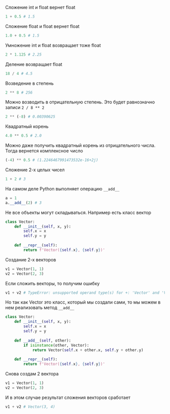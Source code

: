 Сложение int и float вернет float

```python
1 + 0.5 # 1.5
```

Сложение float и float вернет float

```python
1.0 + 0.5 # 1.5
```

Умножение int и float возвращает тоже float

```python
2 * 1.125 # 2.25
```

Деление возвращает float

```python
18 / 4 # 4.5
```

Возведение в степень

```python
2 ** 8 # 256
```

Можно возводить в отрицательную степень. Это будет равнозначно записи `2 / 8 ** 2`

```python
2 ** (-8) # 0.00390625
```

Квадратный корень

```python
4.0 ** 0.5 # 2.0
```

Можно даже получить квадратный корень из отрицательного числа. Тогда вернется комплексное число

```python
(-4) ** 0.5 # (1.2246467991473532e-16+2j)
```

Сложение 2-х целых чисел

```python
1 + 2 # 3
```

На самом деле Python выполняет операцию `__add__`

```python
a = 1
a.__add__(2) # 3
```

Не все объекты могут складываться. Например есть класс вектор

```python
class Vector:
    def __init__(self, x, y):
        self.x = x
        self.y = y
        
    def __repr__(self):
        return f'Vector({self.x}, {self.y})'
```

Создание 2-х векторов

```python
v1 = Vector(1, 1)
v2 = Vector(2, 3)
```

Если сложить векторы, то получим ошибку

```python
v1 + v2 # TypeError: unsupported operand type(s) for +: 'Vector' and 'Vector'
```

Но так как Vector это класс, который мы создали сами, то мы можем в нем реализовать метод `__add__`

```python
class Vector:
    def __init__(self, x, y):
        self.x = x
        self.y = y
        
    def __add__(self, other):
        if isinstance(other, Vector):
            return Vector(self.x + other.x, self.y + other.y)
        
    def __repr__(self):
        return f'Vector({self.x}, {self.y})'
```

Снова создам 2 вектора

```python
v1 = Vector(1, 1)
v2 = Vector(2, 3)
```

И в этом случае результат сложения векторов сработает

```python
v1 + v2 # Vector(3, 4)
```
